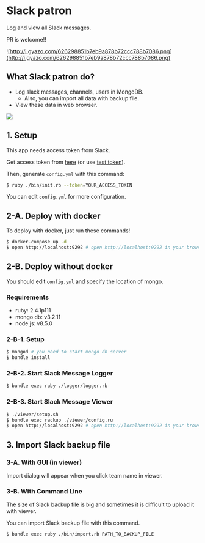 # Slack patron

Log and view all Slack messages.

PR is welcome!!

![http://i.gyazo.com/626298851b7eb9a878b72ccc788b7086.png](http://i.gyazo.com/626298851b7eb9a878b72ccc788b7086.png)

## What Slack patron do?

- Log slack messages, channels, users in MongoDB.
  - Also, you can import all data with backup file.
- View these data in web browser.

![](https://i.gyazo.com/84143f0b371bc0c023c64075b5d83734.png)

## 1. Setup

This app needs access token from Slack.

Get access token from [here](https://slack-patron.herokuapp.com/) (or use [test token](https://api.slack.com/docs/oauth-test-tokens)).

Then, generate `config.yml` with this command:

```sh
$ ruby ./bin/init.rb --token=YOUR_ACCESS_TOKEN
```

You can edit `config.yml` for more configuration.

## 2-A. Deploy with docker

To deploy with docker, just run these commands!

```sh
$ docker-compose up -d
$ open http://localhost:9292 # open http://localhost:9292 in your browser
```

## 2-B. Deploy without docker

You should edit `config.yml` and specify the location of mongo.

### Requirements

- ruby: 2.4.1p111
- mongo db: v3.2.11
- node.js: v8.5.0

### 2-B-1. Setup

```sh
$ mongod # you need to start mongo db server
$ bundle install
```

### 2-B-2. Start Slack Message Logger

```sh
$ bundle exec ruby ./logger/logger.rb
```

### 2-B-3. Start Slack Message Viewer

```sh
$ ./viewer/setup.sh
$ bundle exec rackup ./viewer/config.ru
$ open http://localhost:9292 # open http://localhost:9292 in your browser
```

## 3. Import Slack backup file

### 3-A. With GUI (in viewer)

Import dialog will appear when you click team name in viewer.

### 3-B. With Command Line

The size of Slack backup file is big and sometimes it is difficult to upload it with viewer.

You can import Slack backup file with this command.

```sh
$ bundle exec ruby ./bin/import.rb PATH_TO_BACKUP_FILE
```
